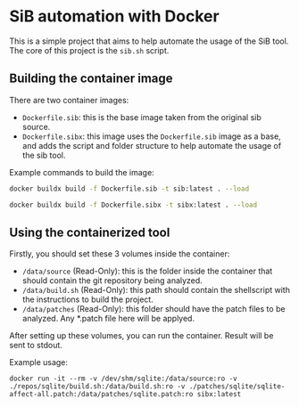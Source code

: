 # SiB automation with Docker

This is a simple project that aims to help automate the usage of the SiB tool.
The core of this project is the `sib.sh` script.

## Building the container image

There are two container images:
- `Dockerfile.sib`: this is the base image taken from the original sib source.
- `Dockerfile.sibx`: this image uses the `Dockerfile.sib` image as a base, and adds the script and folder structure to help automate the usage of the sib tool.

Example commands to build the image:
```sh
docker buildx build -f Dockerfile.sib -t sib:latest . --load

docker buildx build -f Dockerfile.sibx -t sibx:latest . --load
```

## Using the containerized tool

Firstly, you should set these 3 volumes inside the container:
- `/data/source` (Read-Only): this is the folder inside the container that should contain the git repository being analyzed.
- `/data/build.sh` (Read-Only): this path should contain the shellscript with the instructions to build the project.
- `/data/patches` (Read-Only): this folder should have the patch files to be analyzed. Any *.patch file here will be applyed.

After setting up these volumes, you can run the container.
Result will be sent to stdout.

Example usage:
```
docker run -it --rm -v /dev/shm/sqlite:/data/source:ro -v ./repos/sqlite/build.sh:/data/build.sh:ro -v ./patches/sqlite/sqlite-affect-all.patch:/data/patches/sqlite.patch:ro sibx:latest
```


